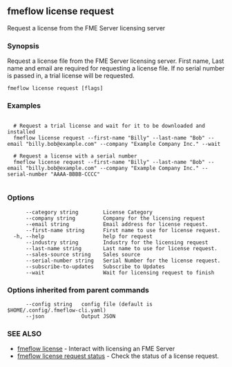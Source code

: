 ## fmeflow license request

Request a license from the FME Server licensing server

### Synopsis

Request a license file from the FME Server licensing server. First name, Last name and email are required for requesting a license file.
  If no serial number is passed in, a trial license will be requested.

```
fmeflow license request [flags]
```

### Examples

```

  # Request a trial license and wait for it to be downloaded and installed
  fmeflow license request --first-name "Billy" --last-name "Bob" --email "billy.bob@example.com" --company "Example Company Inc." --wait
	
  # Request a license with a serial number
  fmeflow license request --first-name "Billy" --last-name "Bob" --email "billy.bob@example.com" --company "Example Company Inc." --serial-number "AAAA-BBBB-CCCC"
	
```

### Options

```
      --category string        License Category
      --company string         Company for the licensing request
      --email string           Email address for license request.
      --first-name string      First name to use for license request.
  -h, --help                   help for request
      --industry string        Industry for the licensing request
      --last-name string       Last name to use for license request.
      --sales-source string    Sales source
      --serial-number string   Serial Number for the license request.
      --subscribe-to-updates   Subscribe to Updates
      --wait                   Wait for licensing request to finish
```

### Options inherited from parent commands

```
      --config string   config file (default is $HOME/.config/.fmeflow-cli.yaml)
      --json            Output JSON
```

### SEE ALSO

* [fmeflow license](fmeflow_license.md)	 - Interact with licensing an FME Server
* [fmeflow license request status](fmeflow_license_request_status.md)	 - Check the status of a license request.

